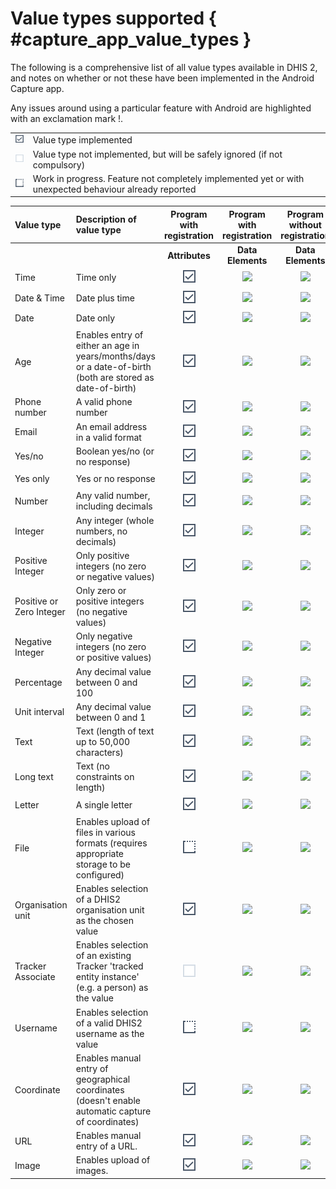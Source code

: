 # Value types supported { #capture_app_value_types }

The following is a comprehensive list of all value types available in DHIS 2, and notes on whether or not these have been implemented in the Android Capture app.

Any issues around using a particular feature with Android are highlighted with an exclamation mark \!.

|||
| :-: | :------ |
| ![](resources/icons/icon-complete.png) | Value type implemented |
| ![](resources/icons/icon-incomplete.png) | Value type not implemented, but will be safely ignored (if not compulsory) |
| ![](resources/icons/icon-wip.png) | Work in progress. Feature not completely implemented yet or with unexpected behaviour already reported |


| Value type | Description of value type | Program with registration | Program with registration | Program without registration | Data Set| Notes on implementation |
| :-- | :---- | :-: | :-: | :-: | :-: | :-- |
| | | **Attributes** | **Data Elements** | **Data Elements** | **Data Elements** |
| Time | Time only | ![](resources/icons/icon-complete.png) | ![](resources/images/capture-app-../../admin/icon-complete.png) | ![](resources/images/../../admin/icon-complete.png) |![](resources/images/../../admin/icon-complete.png) | |
| Date & Time | Date plus time | ![](resources/icons/icon-complete.png) | ![](resources/images/capture-app-../../admin/icon-complete.png) | ![](resources/images/../../admin/icon-complete.png) | ![](resources/images/../../admin/icon-complete.png)| |
| Date | Date only | ![](resources/icons/icon-complete.png) | ![](resources/images/capture-app-../../admin/icon-complete.png) | ![](resources/images/../../admin/icon-complete.png) | ![](resources/images/../../admin/icon-complete.png) | |
| Age | Enables entry of either an age in years/months/days or a date-of-birth (both are stored as date-of-birth) | ![](resources/icons/icon-complete.png) | ![](resources/images/capture-app-../../admin/icon-complete.png) | ![](resources/images/../../admin/icon-complete.png) |![](resources/images/../../admin/icon-complete.png) | |
| Phone number | A valid phone number | ![](resources/icons/icon-complete.png) | ![](resources/images/capture-app-../../admin/icon-complete.png) | ![](resources/images/../../admin/icon-complete.png) |![](resources/images/../../admin/icon-complete.png) | |
| Email | An email address in a valid format | ![](resources/icons/icon-complete.png) | ![](resources/images/capture-app-../../admin/icon-complete.png) | ![](resources/images/../../admin/icon-complete.png) |![](resources/images/../../admin/icon-complete.png) | |
| Yes/no | Boolean yes/no (or no response) | ![](resources/icons/icon-complete.png) | ![](resources/images/capture-app-../../admin/icon-complete.png) | ![](resources/images/../../admin/icon-complete.png) | ![](resources/images/../../admin/icon-complete.png)| |
| Yes only | Yes or no response | ![](resources/icons/icon-complete.png) | ![](resources/images/capture-app-../../admin/icon-complete.png) | ![](resources/images/../../admin/icon-complete.png) | ![](resources/images/../../admin/icon-complete.png)|
| Number | Any valid number, including decimals | ![](resources/icons/icon-complete.png) | ![](resources/images/capture-app-../../admin/icon-complete.png) | ![](resources/images/../../admin/icon-complete.png) | ![](resources/images/../../admin/icon-complete.png)| |
| Integer | Any integer (whole numbers, no decimals) | ![](resources/icons/icon-complete.png) | ![](resources/images/capture-app-../../admin/icon-complete.png) | ![](resources/images/../../admin/icon-complete.png) | ![](resources/images/../../admin/icon-complete.png)| |
| Positive Integer | Only positive integers (no zero or negative values) | ![](resources/icons/icon-complete.png) | ![](resources/images/capture-app-../../admin/icon-complete.png) | ![](resources/images/../../admin/icon-complete.png) | ![](resources/images/../../admin/icon-complete.png)| |
| Positive or Zero Integer | Only zero or positive integers (no negative values) | ![](resources/icons/icon-complete.png) | ![](resources/images/capture-app-../../admin/icon-complete.png) | ![](resources/images/../../admin/icon-complete.png) | ![](resources/images/../../admin/icon-complete.png)| |
| Negative Integer | Only negative integers (no zero or positive values) | ![](resources/icons/icon-complete.png) | ![](resources/images/capture-app-../../admin/icon-complete.png) | ![](resources/images/../../admin/icon-complete.png) |![](resources/images/../../admin/icon-complete.png) | |
| Percentage | Any decimal value between 0 and 100 | ![](resources/icons/icon-complete.png) | ![](resources/images/capture-app-../../admin/icon-complete.png) | ![](resources/images/../../admin/icon-complete.png) | ![](resources/images/../../admin/icon-complete.png)| |
| Unit interval | Any decimal value between 0 and 1 | ![](resources/icons/icon-complete.png) | ![](resources/images/capture-app-../../admin/icon-complete.png) | ![](resources/images/../../admin/icon-complete.png) |![](resources/images/../../admin/icon-complete.png) | |
| Text | Text (length of text up to 50,000 characters) | ![](resources/icons/icon-complete.png) | ![](resources/images/capture-app-../../admin/icon-complete.png) | ![](resources/images/../../admin/icon-complete.png) |![](resources/images/../../admin/icon-complete.png) | |
| Long text | Text (no constraints on length) | ![](resources/icons/icon-complete.png) | ![](resources/images/capture-app-../../admin/icon-complete.png) | ![](resources/images/../../admin/icon-complete.png) |![](resources/images/../../admin/icon-complete.png) | |
| Letter | A single letter | ![](resources/icons/icon-complete.png) | ![](resources/images/capture-app-../../admin/icon-complete.png) | ![](resources/images/../../admin/icon-complete.png) | ![](resources/images/../../admin/icon-complete.png)| |
| File | Enables upload of files in various formats (requires appropriate storage to be configured) | ![](resources/icons/icon-wip.png) | ![](resources/images/capture-app-../../admin/icon-wip.png) | ![](resources/images/../../admin/icon-wip.png) | ![](resources/images/../../admin/icon-incomplete.png) | |
| Organisation unit | Enables selection of a DHIS2 organisation unit as the chosen value | ![](resources/icons/icon-complete.png) | ![](resources/images/capture-app-../../admin/icon-complete.png) | ![](resources/images/../../admin/icon-complete.png) |  ![](resources/images/../../admin/icon-incomplete.png)| |
| Tracker Associate | Enables selection of an existing Tracker 'tracked entity instance' (e.g. a person) as the value | ![](resources/icons/icon-incomplete.png) | ![](resources/images/capture-app-../../admin/icon-incomplete.png) | ![](resources/images/../../admin/icon-incomplete.png) | ![](resources/images/../../admin/icon-incomplete.png) | |
| Username | Enables selection of a valid DHIS2 username as the value | ![](resources/icons/icon-wip.png) | ![](resources/images/capture-app-../../admin/icon-wip.png) | ![](resources/images/../../admin/icon-wip.png) |  ![](resources/images/../../admin/icon-incomplete.png) |
| Coordinate | Enables manual entry of geographical coordinates (doesn't enable automatic capture of coordinates) | ![](resources/icons/icon-complete.png) | ![](resources/images/capture-app-../../admin/icon-complete.png) | ![](resources/images/../../admin/icon-complete.png) | ![](resources/images/../../admin/icon-complete.png)| |
| URL | Enables manual entry of a URL. | ![](resources/icons/icon-complete.png) | ![](resources/images/capture-app-../../admin/icon-complete.png) | ![](resources/images/../../admin/icon-complete.png) |![](resources/images/../../admin/icon-complete.png) | |
| Image | Enables upload of images. | ![](resources/icons/icon-complete.png) | ![](resources/images/capture-app-../../admin/icon-complete.png) | ![](resources/images/../../admin/icon-complete.png) | ![](resources/images/../../admin/icon-incomplete.png) | |

